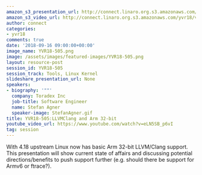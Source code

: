 ```yaml
---
amazon_s3_presentation_url: http://connect.linaro.org.s3.amazonaws.com/yvr18/presentations/yvr18-505.pdf
amazon_s3_video_url: http://connect.linaro.org.s3.amazonaws.com/yvr18/videos/yvr18-505.mp4
author: connect
categories:
- yvr18
comments: true
date: '2018-09-16 09:00:00+00:00'
image_name: YVR18-505.png
image: /assets/images/featured-images/YVR18-505.png
layout: resource-post
session_id: YVR18-505
session_track: Tools, Linux Kernel
slideshare_presentation_url: None
speakers:
- biography: '""'
  company: Toradex Inc
  job-title: Software Engineer
  name: Stefan Agner
  speaker-image: StefanAgner.gif
title: YVR18-505:LLVMClang and Arm 32-bit
youtube_video_url: https://www.youtube.com/watch?v=eLN5SB_p6vI
tag: session
---
```


With 4.18 upstream Linux now has basic Arm 32-bit LLVM/Clang support. This presentation will show current state of affairs and discussing potential directions/benefits to push support further (e.g. should there be support for Armv6 or ftrace?).
